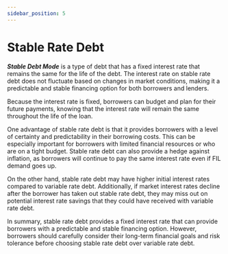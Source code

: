 ```yaml
---
sidebar_position: 5
---
```


# Stable Rate Debt

_**Stable Debt Mode**_ is a type of debt that has a fixed interest rate that remains the same for the life of the debt. The interest rate on stable rate debt does not fluctuate based on changes in market conditions, making it a predictable and stable financing option for both borrowers and lenders.

Because the interest rate is fixed, borrowers can budget and plan for their future payments, knowing that the interest rate will remain the same throughout the life of the loan.

One advantage of stable rate debt is that it provides borrowers with a level of certainty and predictability in their borrowing costs. This can be especially important for borrowers with limited financial resources or who are on a tight budget. Stable rate debt can also provide a hedge against inflation, as borrowers will continue to pay the same interest rate even if FIL demand goes up.

On the other hand, stable rate debt may have higher initial interest rates compared to variable rate debt. Additionally, if market interest rates decline after the borrower has taken out stable rate debt, they may miss out on potential interest rate savings that they could have received with variable rate debt.

In summary, stable rate debt provides a fixed interest rate that can provide borrowers with a predictable and stable financing option. However, borrowers should carefully consider their long-term financial goals and risk tolerance before choosing stable rate debt over variable rate debt.

